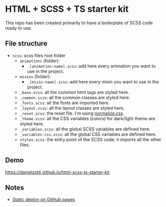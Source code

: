 # HTML + SCSS + TS starter kit

This repo has been created primarily to have a boilerplate of SCSS code ready to use.

## File structure

- `scss`: scss files root folder
    - `animations` (folder):
        - `_[animation-name].scss`: add here every animation you want to use in the project.
    - `mixins` (folder):
        - `_[mixin-name].scss`: add here every mixin you want to use in the project.
    - `_base.scss`: all the common html tags are styled here.
    - `_common.scss`: all the common classes are styled here.
    - `_fonts.scss`: all the fonts are imported here.
    - `_layout.scss`: all the layout classes are styled here.
    - `_reset.scss`: the reset file. I'm using [normalize.css](https://github.com/necolas/normalize.css).
    - `_theme.scss`: all the CSS variables (colors) for dark/light theme are styled here.
    - `_variables.scss`: all the global SCSS variables are defined here.
    - `_variables-css.scss`: all the global CSS variables are defined here.
    - `styles.scss`: the entry point of the SCSS code; it imports all the other files.

## Demo

https://danielzotti.github.io/html-scss-ts-starter-kit


## Notes
- [Static deploy on GitHub pages](https://vitejs.dev/guide/static-deploy.html)
